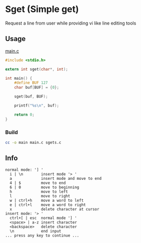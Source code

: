 Sget (Simple get)
=================

Request a line from user while providing vi like line editing tools

## Usage

[main.c](./main.c)

```c
#include <stdio.h>

extern int sget(char*, int);

int main() {
    #define BUF 127
    char buf[BUF] = {0};

    sget(buf, BUF);

    printf("%s\n", buf);

    return 0;
}
```

### Build

```sh
cc -o main main.c sgets.c
```

## Info

```
normal mode: '] '
  i | \n        insert mode '> '
  a             insert mode and move to end
  4 | $         move to end
  6 | 0         move to beginning
  h             move to left
  l             move to right
  w | ctrl+h    move a word to left
  e | ctrl+l    move a word to right
  x             delete character at cursor
insert mode: '> '
  ctrl+[ | esc  normal mode '] '
  <space> | a-z insert character
  <backspace>   delete character
  \n            end input
... press any key to continue ...
```
